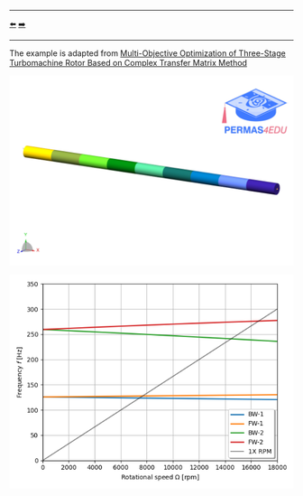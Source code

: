 ***
[⬅️](../0031/README.md "Previous example")
[➡️](../0033/README.md "Next example")
***

The example is adapted from [Multi-Objective Optimization of Three-Stage Turbomachine Rotor Based on Complex Transfer Matrix Method](https://doi.org/10.3390/app142210445)

![Initial rotor model](initial_rotor_structure.png "Discs are idealized through MASS6 elements")

![Campbell diagram](Campbell.png)

